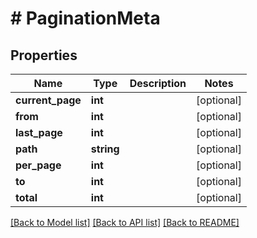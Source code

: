 # # PaginationMeta

## Properties

Name | Type | Description | Notes
------------ | ------------- | ------------- | -------------
**current_page** | **int** |  | [optional]
**from** | **int** |  | [optional]
**last_page** | **int** |  | [optional]
**path** | **string** |  | [optional]
**per_page** | **int** |  | [optional]
**to** | **int** |  | [optional]
**total** | **int** |  | [optional]

[[Back to Model list]](../../README.md#models) [[Back to API list]](../../README.md#endpoints) [[Back to README]](../../README.md)
